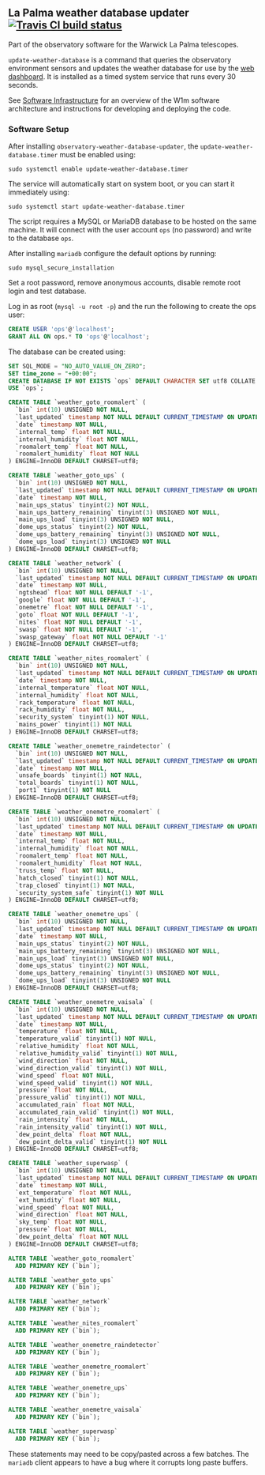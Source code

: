 ## La Palma weather database updater [![Travis CI build status](https://travis-ci.org/warwick-one-metre/weatherlogd.svg?branch=master)](https://travis-ci.org/warwick-one-metre/weatherlogd)

Part of the observatory software for the Warwick La Palma telescopes.

`update-weather-database` is a command that queries the observatory environment sensors and updates the weather database for use by the [web dashboard](https://github.com/warwick-one-metre/dashboard).
It is installed as a timed system service that runs every 30 seconds.

See [Software Infrastructure](https://github.com/warwick-one-metre/docs/wiki/Software-Infrastructure) for an overview of the W1m software architecture and instructions for developing and deploying the code.

### Software Setup

After installing `observatory-weather-database-updater`, the `update-weather-database.timer` must be enabled using:
```
sudo systemctl enable update-weather-database.timer
```

The service will automatically start on system boot, or you can start it immediately using:
```
sudo systemctl start update-weather-database.timer
```

The script requires a MySQL or MariaDB database to be hosted on the same machine.
It will connect with the user account `ops` (no password) and write to the database `ops`.

After installing `mariadb` configure the default options by running:
```
sudo mysql_secure_installation
```

Set a root password, remove anonymous accounts, disable remote root login and test database.

Log in as root (`mysql -u root -p`) and the run the following to create the ops user:

```sql
CREATE USER 'ops'@'localhost';
GRANT ALL ON ops.* TO 'ops'@'localhost';
```

The database can be created using:
```sql
SET SQL_MODE = "NO_AUTO_VALUE_ON_ZERO";
SET time_zone = "+00:00";
CREATE DATABASE IF NOT EXISTS `ops` DEFAULT CHARACTER SET utf8 COLLATE utf8_general_ci;
USE `ops`;

CREATE TABLE `weather_goto_roomalert` (
  `bin` int(10) UNSIGNED NOT NULL,
  `last_updated` timestamp NOT NULL DEFAULT CURRENT_TIMESTAMP ON UPDATE CURRENT_TIMESTAMP,
  `date` timestamp NOT NULL,
  `internal_temp` float NOT NULL,
  `internal_humidity` float NOT NULL,
  `roomalert_temp` float NOT NULL,
  `roomalert_humidity` float NOT NULL
) ENGINE=InnoDB DEFAULT CHARSET=utf8;

CREATE TABLE `weather_goto_ups` (
  `bin` int(10) UNSIGNED NOT NULL,
  `last_updated` timestamp NOT NULL DEFAULT CURRENT_TIMESTAMP ON UPDATE CURRENT_TIMESTAMP,
  `date` timestamp NOT NULL,
  `main_ups_status` tinyint(2) NOT NULL,
  `main_ups_battery_remaining` tinyint(3) UNSIGNED NOT NULL,
  `main_ups_load` tinyint(3) UNSIGNED NOT NULL,
  `dome_ups_status` tinyint(2) NOT NULL,
  `dome_ups_battery_remaining` tinyint(3) UNSIGNED NOT NULL,
  `dome_ups_load` tinyint(3) UNSIGNED NOT NULL
) ENGINE=InnoDB DEFAULT CHARSET=utf8;

CREATE TABLE `weather_network` (
  `bin` int(10) UNSIGNED NOT NULL,
  `last_updated` timestamp NOT NULL DEFAULT CURRENT_TIMESTAMP ON UPDATE CURRENT_TIMESTAMP,
  `date` timestamp NOT NULL,
  `ngtshead` float NOT NULL DEFAULT '-1',
  `google` float NOT NULL DEFAULT '-1',
  `onemetre` float NOT NULL DEFAULT '-1',
  `goto` float NOT NULL DEFAULT '-1',
  `nites` float NOT NULL DEFAULT '-1',
  `swasp` float NOT NULL DEFAULT '-1',
  `swasp_gateway` float NOT NULL DEFAULT '-1'
) ENGINE=InnoDB DEFAULT CHARSET=utf8;

CREATE TABLE `weather_nites_roomalert` (
  `bin` int(10) UNSIGNED NOT NULL,
  `last_updated` timestamp NOT NULL DEFAULT CURRENT_TIMESTAMP ON UPDATE CURRENT_TIMESTAMP,
  `date` timestamp NOT NULL,
  `internal_temperature` float NOT NULL,
  `internal_humidity` float NOT NULL,
  `rack_temperature` float NOT NULL,
  `rack_humidity` float NOT NULL,
  `security_system` tinyint(1) NOT NULL,
  `mains_power` tinyint(1) NOT NULL
) ENGINE=InnoDB DEFAULT CHARSET=utf8;

CREATE TABLE `weather_onemetre_raindetector` (
  `bin` int(10) UNSIGNED NOT NULL,
  `last_updated` timestamp NOT NULL DEFAULT CURRENT_TIMESTAMP ON UPDATE CURRENT_TIMESTAMP,
  `date` timestamp NOT NULL,
  `unsafe_boards` tinyint(1) NOT NULL,
  `total_boards` tinyint(1) NOT NULL,
  `port1` tinyint(1) NOT NULL
) ENGINE=InnoDB DEFAULT CHARSET=utf8;

CREATE TABLE `weather_onemetre_roomalert` (
  `bin` int(10) UNSIGNED NOT NULL,
  `last_updated` timestamp NOT NULL DEFAULT CURRENT_TIMESTAMP ON UPDATE CURRENT_TIMESTAMP,
  `date` timestamp NOT NULL,
  `internal_temp` float NOT NULL,
  `internal_humidity` float NOT NULL,
  `roomalert_temp` float NOT NULL,
  `roomalert_humidity` float NOT NULL,
  `truss_temp` float NOT NULL,
  `hatch_closed` tinyint(1) NOT NULL,
  `trap_closed` tinyint(1) NOT NULL,
  `security_system_safe` tinyint(1) NOT NULL
) ENGINE=InnoDB DEFAULT CHARSET=utf8;

CREATE TABLE `weather_onemetre_ups` (
  `bin` int(10) UNSIGNED NOT NULL,
  `last_updated` timestamp NOT NULL DEFAULT CURRENT_TIMESTAMP ON UPDATE CURRENT_TIMESTAMP,
  `date` timestamp NOT NULL,
  `main_ups_status` tinyint(2) NOT NULL,
  `main_ups_battery_remaining` tinyint(3) UNSIGNED NOT NULL,
  `main_ups_load` tinyint(3) UNSIGNED NOT NULL,
  `dome_ups_status` tinyint(2) NOT NULL,
  `dome_ups_battery_remaining` tinyint(3) UNSIGNED NOT NULL,
  `dome_ups_load` tinyint(3) UNSIGNED NOT NULL
) ENGINE=InnoDB DEFAULT CHARSET=utf8;

CREATE TABLE `weather_onemetre_vaisala` (
  `bin` int(10) UNSIGNED NOT NULL,
  `last_updated` timestamp NOT NULL DEFAULT CURRENT_TIMESTAMP ON UPDATE CURRENT_TIMESTAMP,
  `date` timestamp NOT NULL,
  `temperature` float NOT NULL,
  `temperature_valid` tinyint(1) NOT NULL,
  `relative_humidity` float NOT NULL,
  `relative_humidity_valid` tinyint(1) NOT NULL,
  `wind_direction` float NOT NULL,
  `wind_direction_valid` tinyint(1) NOT NULL,
  `wind_speed` float NOT NULL,
  `wind_speed_valid` tinyint(1) NOT NULL,
  `pressure` float NOT NULL,
  `pressure_valid` tinyint(1) NOT NULL,
  `accumulated_rain` float NOT NULL,
  `accumulated_rain_valid` tinyint(1) NOT NULL,
  `rain_intensity` float NOT NULL,
  `rain_intensity_valid` tinyint(1) NOT NULL,
  `dew_point_delta` float NOT NULL,
  `dew_point_delta_valid` tinyint(1) NOT NULL
) ENGINE=InnoDB DEFAULT CHARSET=utf8;

CREATE TABLE `weather_superwasp` (
  `bin` int(10) UNSIGNED NOT NULL,
  `last_updated` timestamp NOT NULL DEFAULT CURRENT_TIMESTAMP ON UPDATE CURRENT_TIMESTAMP,
  `date` timestamp NOT NULL,
  `ext_temperature` float NOT NULL,
  `ext_humidity` float NOT NULL,
  `wind_speed` float NOT NULL,
  `wind_direction` float NOT NULL,
  `sky_temp` float NOT NULL,
  `pressure` float NOT NULL,
  `dew_point_delta` float NOT NULL
) ENGINE=InnoDB DEFAULT CHARSET=utf8;

ALTER TABLE `weather_goto_roomalert`
  ADD PRIMARY KEY (`bin`);

ALTER TABLE `weather_goto_ups`
  ADD PRIMARY KEY (`bin`);

ALTER TABLE `weather_network`
  ADD PRIMARY KEY (`bin`);

ALTER TABLE `weather_nites_roomalert`
  ADD PRIMARY KEY (`bin`);

ALTER TABLE `weather_onemetre_raindetector`
  ADD PRIMARY KEY (`bin`);

ALTER TABLE `weather_onemetre_roomalert`
  ADD PRIMARY KEY (`bin`);

ALTER TABLE `weather_onemetre_ups`
  ADD PRIMARY KEY (`bin`);

ALTER TABLE `weather_onemetre_vaisala`
  ADD PRIMARY KEY (`bin`);

ALTER TABLE `weather_superwasp`
  ADD PRIMARY KEY (`bin`);
```

These statements may need to be copy/pasted across a few batches.  The `mariadb` client appears to have a bug where it corrupts long paste buffers.
